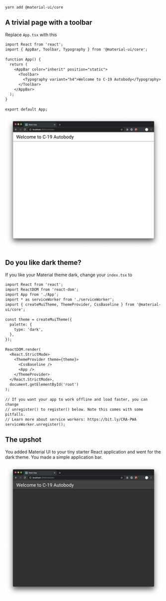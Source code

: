 ```shell
yarn add @material-ui/core
```

## A trivial page with a toolbar

Replace `App.tsx` with this

```
import React from 'react';
import { AppBar, Toolbar, Typography } from '@material-ui/core';

function App() {
  return (
    <AppBar color="inherit" position="static">
      <Toolbar>
        <Typography variant="h4">Welcome to C-19 Autobody</Typography>
      </Toolbar>
    </AppBar>
  );
}

export default App;
```

![Basic-react-material](./assets/screenshots/basic-react-material.png)

## Do you like dark theme?

If you like your Material theme dark, change your `index.tsx` to 

```
import React from 'react';
import ReactDOM from 'react-dom';
import App from './App';
import * as serviceWorker from './serviceWorker';
import { createMuiTheme, ThemeProvider, CssBaseline } from '@material-ui/core';

const theme = createMuiTheme({
  palette: {
    type: 'dark',
  },
});

ReactDOM.render(
  <React.StrictMode>
    <ThemeProvider theme={theme}>
      <CssBaseline />
      <App />
    </ThemeProvider>
  </React.StrictMode>,
  document.getElementById('root')
);

// If you want your app to work offline and load faster, you can change
// unregister() to register() below. Note this comes with some pitfalls.
// Learn more about service workers: https://bit.ly/CRA-PWA
serviceWorker.unregister();
```

## The upshot

You added Material UI to your tiny starter React application and went for the dark theme. You made a simple application bar. 

![Dark theme](./assets/screenshots/basic-react-material-dark.png)
